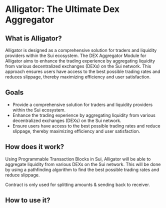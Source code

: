 # Alligator: The Ultimate Dex Aggregator

## What is Alligator?

Alligator is designed as a comprehensive solution for traders and liquidity providers within the Sui ecosystem. The DEX Aggregator Module for Alligator aims to enhance the trading experience by aggregating liquidity from various decentralized exchanges (DEXs) on the Sui network. This approach ensures users have access to the best possible trading rates and reduces slippage, thereby maximizing efficiency and user satisfaction.

## Goals

- Provide a comprehensive solution for traders and liquidity providers within the Sui ecosystem.
- Enhance the trading experience by aggregating liquidity from various decentralized exchanges (DEXs) on the Sui network.
- Ensure users have access to the best possible trading rates and reduce slippage, thereby maximizing efficiency and user satisfaction.

## How does it work?

Using Programmable Transaction Blocks in Sui, Alligator will be able to aggregate liquidity from various DEXs on the Sui network. This will be done by using a pathfinding algorithm to find the best possible trading rates and reduce slippage.

Contract is only used for splitting amounts & sending back to receiver.

## How to use it?
